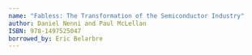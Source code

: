 ```yaml
---
name: "Fabless: The Transformation of the Semiconductor Industry"
author: Daniel Nenni and Paul McLellan
ISBN: 978-1497525047
borrowed_by: Eric Belarbre
---
```


